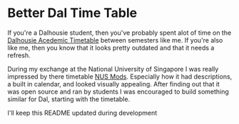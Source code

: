 # Better Dal Time Table

If you're a Dalhousie student, then you've probably spent alot of time on the [Dalhousie Acedemic Timetable](https://self-service.dal.ca/BannerExtensibility/customPage/page/dal.stuweb_academicTimetable) between semesters like me. If you're also like me, then you know that it looks pretty outdated and that it needs a refresh.

During my exchange at the National University of Singapore I was really impressed by there timetable [NUS Mods](https://nusmods.com/). Especially how it had descriptions, a built in calendar, and looked visually appealing. After finding out that it was open source and ran by students I was encouraged to build something similar for Dal, starting with the timetable.

I'll keep this README updated during development
